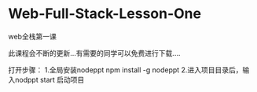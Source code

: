 # Web-Full-Stack-Lesson-One
web全栈第一课


此课程会不断的更新...有需要的同学可以免费进行下载....

打开步骤：
1.全局安装nodeppt npm install -g nodeppt
2.进入项目目录后，输入nodppt start 启动项目
